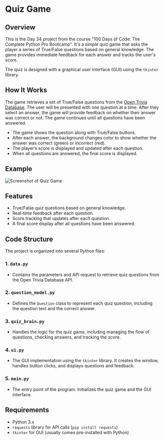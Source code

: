 
# **Quiz Game**

## **Overview**

This is the Day 34 project from the course "100 Days of Code: The Complete Python Pro Bootcamp". It's a simple quiz game that asks the player a series of True/False questions based on general knowledge. The game provides immediate feedback for each answer and tracks the user's score.

The quiz is designed with a graphical user interface (GUI) using the `tkinter` library.

## **How It Works**

The game retrieves a set of True/False questions from the [Open Trivia Database](https://opentdb.com/). The user will be presented with one question at a time. After they select an answer, the game will provide feedback on whether their answer was correct or not. The game continues until all questions have been answered.

* The game shows the question along with True/False buttons.
* After each answer, the background changes color to show whether the answer was correct (green) or incorrect (red).
* The player’s score is displayed and updated after each question.
* When all questions are answered, the final score is displayed.

## **Example**

![Screenshot of Quiz Game](https://github.com/Bosaif39/example-pics/blob/main/D_34.png?raw=true)

## **Features**

* True/False quiz questions based on general knowledge.
* Real-time feedback after each question.
* Score tracking that updates after each question.
* A final score display after all questions have been answered.

## **Code Structure**

The project is organized into several Python files:

### **1. `data.py`**

* Contains the parameters and API request to retrieve quiz questions from the Open Trivia Database API.

### **2. `question_model.py`**

* Defines the `Question` class to represent each quiz question, including the question text and the correct answer.

### **3. `quiz_brain.py`**

* Handles the logic for the quiz game, including managing the flow of questions, checking answers, and tracking the score.

### **4. `ui.py`**

* The GUI implementation using the `tkinter` library. It creates the window, handles button clicks, and displays questions and feedback.

### **5. `main.py`**

* The entry point of the program. Initializes the quiz game and the GUI interface.

## **Requirements**

* Python 3.x
* `requests` library for API calls (`pip install requests`)
* `tkinter` for GUI (usually comes pre-installed with Python)

